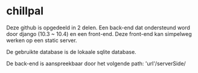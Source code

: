 # chillpal

Deze github is opgedeeld in 2 delen. Een back-end dat ondersteund word door django (10.3 ~ 10.4) en een front-end.
Deze front-end kan simpelweg werken op een static server.

De gebruikte database is de lokaale sqlite database. 

De back-end is aanspreekbaar door het volgende path: 'url'/serverSide/

